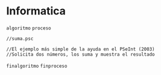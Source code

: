# Informatica


`algoritmo` `proceso` 


```
//suma.psc

//El ejemplo más simple de la ayuda en el PSeInt (2003)
//Solicita dos números, los suma y muestra el resultado

```

`finalgoritmo` `finproceso`
